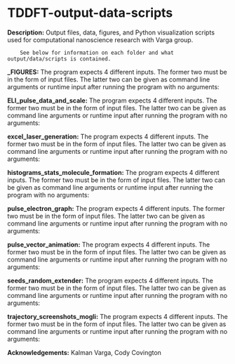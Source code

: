 # TDDFT-output-data-scripts

**Description:** Output files, data, figures, and Python visualization scripts used for computational nanoscience research with Varga group.

        See below for information on each folder and what output/data/scripts is contained.

**_FIGURES:** The program expects 4 different inputs. The former two must be in the form of input files. The latter two can be given as command line arguments or runtime input after running the program with no arguments:

**ELI_pulse_data_and_scale:** The program expects 4 different inputs. The former two must be in the form of input files. The latter two can be given as command line arguments or runtime input after running the program with no arguments:

**excel_laser_generation:** The program expects 4 different inputs. The former two must be in the form of input files. The latter two can be given as command line arguments or runtime input after running the program with no arguments:

**histograms_stats_molecule_formation:** The program expects 4 different inputs. The former two must be in the form of input files. The latter two can be given as command line arguments or runtime input after running the program with no arguments:

**pulse_electron_graph:** The program expects 4 different inputs. The former two must be in the form of input files. The latter two can be given as command line arguments or runtime input after running the program with no arguments:

**pulse_vector_animation:** The program expects 4 different inputs. The former two must be in the form of input files. The latter two can be given as command line arguments or runtime input after running the program with no arguments:

**seeds_random_extender:** The program expects 4 different inputs. The former two must be in the form of input files. The latter two can be given as command line arguments or runtime input after running the program with no arguments:

**trajectory_screenshots_mogli:** The program expects 4 different inputs. The former two must be in the form of input files. The latter two can be given as command line arguments or runtime input after running the program with no arguments:


**Acknowledgements:** Kalman Varga, Cody Covington
